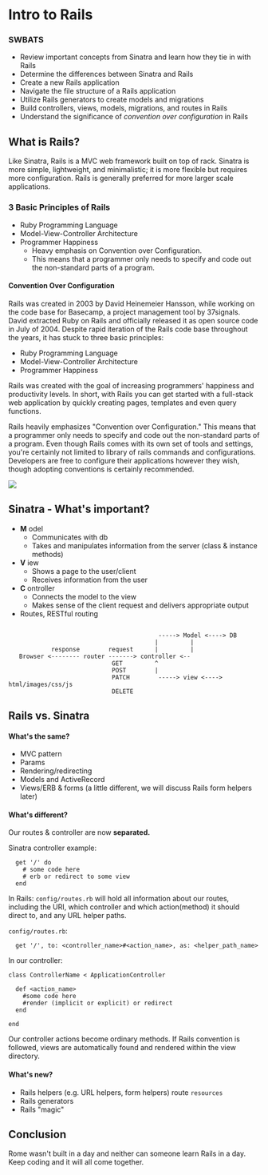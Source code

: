 # Intro to Rails

### SWBATS
* Review important concepts from Sinatra and learn how they tie in with Rails
* Determine the differences between Sinatra and Rails
* Create a new Rails application
* Navigate the file structure of a Rails application
* Utilize Rails generators to create models and migrations
* Build controllers, views, models, migrations, and routes in Rails
* Understand the significance of *convention over configuration* in Rails

## What is Rails?

Like Sinatra, Rails is a MVC web framework built on top of rack. Sinatra is more simple, lightweight, and minimalistic; it is more flexible but requires more configuration. Rails is generally preferred for more larger scale applications.

### 3 Basic Principles of Rails

* Ruby Programming Language
* Model-View-Controller Architecture
* Programmer Happiness
  * Heavy emphasis on Convention over Configuration.
  * This means that a programmer only needs to specify and code out the non-standard parts of a program.

#### Convention Over Configuration

Rails was created in 2003 by David Heinemeier Hansson, while working on the code base for Basecamp, a project management tool by 37signals. David extracted Ruby on Rails and officially released it as open source code in July of 2004. Despite rapid iteration of the Rails code base throughout the years, it has stuck to three basic principles:

* Ruby Programming Language
* Model-View-Controller Architecture
* Programmer Happiness

Rails was created with the goal of increasing programmers' happiness and productivity levels. In short, with Rails you can get started with a full-stack web application by quickly creating pages, templates and even query functions.

Rails heavily emphasizes "Convention over Configuration." This means that a programmer only needs to specify and code out the non-standard parts of a program. Even though Rails comes with its own set of tools and settings, you're certainly not limited to library of rails commands and configurations. Developers are free to configure their applications however they wish, though adopting conventions is certainly recommended.

![](https://s3-us-west-2.amazonaws.com/student-resources/uploads/lecture/Screen+Shot+2017-06-09+at+10.04.20+AM.png)

## Sinatra - What's important?

* **M** odel
  * Communicates with db
  * Takes and manipulates information from the server (class & instance methods)
* **V** iew
  * Shows a page to the user/client
  * Receives information from the user
* **C** ontroller
  * Connects the model to the view
  * Makes sense of the client request and delivers appropriate output
* Routes, RESTful routing

```

                                          -----> Model <----> DB
                                         |         |
            response        request      |         |
   Browser <-------- router -------> controller <--
                             GET         ^
                             POST        |
                             PATCH        -----> view <----> html/images/css/js
                             DELETE
```

## Rails vs. Sinatra

#### What's the same?
* MVC pattern
* Params
* Rendering/redirecting
* Models and ActiveRecord
* Views/ERB & forms (a little different, we will discuss Rails form helpers later)

#### What's different?
Our routes & controller are now **separated.**

Sinatra controller example:

```
  get '/' do
    # some code here
    # erb or redirect to some view
  end
```

In Rails:
`config/routes.rb` will hold all information about our routes, including the URI, which controller and which action(method) it should direct to, and any URL helper paths.

`config/routes.rb`:

```
  get '/', to: <controller_name>#<action_name>, as: <helper_path_name>
```

In our controller:

```
class ControllerName < ApplicationController

  def <action_name>
    #some code here
    #render (implicit or explicit) or redirect
  end

end
```

Our controller actions become ordinary methods. If Rails convention is followed, views are automatically found and rendered within the view directory.

#### What's new?
* Rails helpers (e.g. URL helpers, form helpers) route `resources`
* Rails generators
* Rails "magic"

## Conclusion

Rome wasn't built in a day and neither can someone learn Rails in a day. Keep coding and it will all come together.
